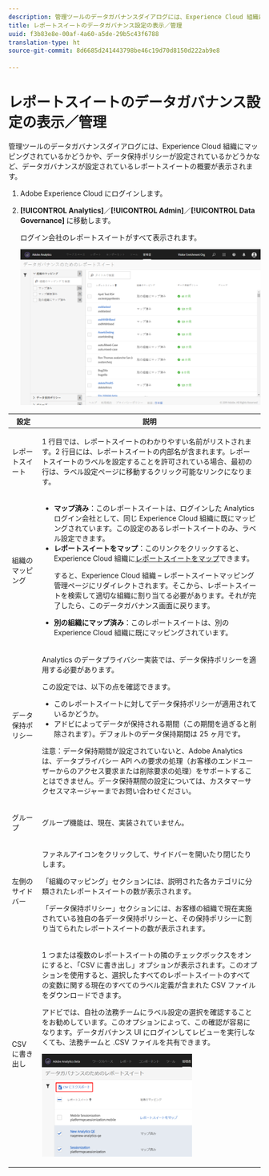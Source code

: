```yaml
---
description: 管理ツールのデータガバナンスダイアログには、Experience Cloud 組織にマッピングされているかどうかや、データ保持ポリシーが設定されているかどうかなど、データガバナンスが設定されているレポートスイートの概要が表示されます。
title: レポートスイートのデータガバナンス設定の表示／管理
uuid: f3b83e8e-00af-4a60-a5de-29b5c43f6788
translation-type: ht
source-git-commit: 8d6685d241443798be46c19d70d8150d222ab9e8

---
```



# レポートスイートのデータガバナンス設定の表示／管理

管理ツールのデータガバナンスダイアログには、Experience Cloud 組織にマッピングされているかどうかや、データ保持ポリシーが設定されているかどうかなど、データガバナンスが設定されているレポートスイートの概要が表示されます。

1. Adobe Experience Cloud にログインします。
1. **[!UICONTROL Analytics]**／**[!UICONTROL Admin]**／**[!UICONTROL Data Governance]** に移動します。

   ログイン会社のレポートスイートがすべて表示されます。

   ![](assets/privacy_setup_an.png)

<table id="table_448292730FF0475E9DCB731882F9A29B"> 
 <thead> 
  <tr> 
   <th colname="col1" class="entry"> 設定 </th> 
   <th colname="col2" class="entry"> 説明 </th> 
  </tr> 
 </thead>
 <tbody> 
  <tr> 
   <td colname="col1"> <p>レポートスイート </p> </td> 
   <td colname="col2"> <p>1 行目では、レポートスイートのわかりやすい名前がリストされます。2 行目には、レポートスイートの内部名が含まれます。レポートスイートのラベルを設定することを許可されている場合、最初の行は、ラベル設定ページに移動するクリック可能なリンクになります。 </p> </td> 
  </tr> 
  <tr> 
   <td colname="col1"> <p>組織のマッピング </p> </td> 
   <td colname="col2"> 
    <ul id="ul_EF8F613B0C5E42D19DB60BD0C89C114B"> 
     <li id="li_B35EE88555F547EFBF55ADE9D0C9EC3B"><b>マップ済み</b>：このレポートスイートは、ログインした Analytics ログイン会社として、同じ Experience Cloud 組織に既にマッピングされています。この設定のあるレポートスイートのみ、ラベル設定できます。 </li> 
     <li id="li_4E800BF80CFF477BAA091EF272D9071C"><b>レポートスイートをマップ</b>：このリンクをクリックすると、Experience Cloud 組織に<a href="https://docs.adobe.com/content/help/ja-JP/core-services/interface/about-core-services/report-suite-mapping.html">レポートスイートをマップ</a>できます。 <p>すると、Experience Cloud 組織 – レポートスイートマッピング管理ページにリダイレクトされます。そこから、レポートスイートを検索して適切な組織に割り当てる必要があります。それが完了したら、このデータガバナンス画面に戻ります。 </p> </li> 
     <li id="li_FF825A65D089487BBF5FCB0D74D41CD7"><b>別の組織にマップ済み</b>：このレポートスイートは、別の Experience Cloud 組織に既にマッピングされています。 </li> 
    </ul> </td> 
  </tr> 
  <tr> 
   <td colname="col1"> <p>データ保持ポリシー </p> </td> 
   <td colname="col2"> <p>Analytics のデータプライバシー実装では、データ保持ポリシーを適用する必要があります。 </p> <p>この設定では、以下の点を確認できます。 </p> 
    <ul> 
     <li>このレポートスイートに対してデータ保持ポリシーが適用されているかどうか。 </li> 
     <li>アドビによってデータが保持される期間（この期間を過ぎると削除されます）。デフォルトのデータ保持期間は 25 ヶ月です。 </li> 
    </ul> <p>注意：データ保持期間が設定されていないと、Adobe Analytics は、データプライバシー API への要求の処理（お客様のエンドユーザーからのアクセス要求または削除要求の処理）をサポートすることはできません。データ保持期間の設定については、カスタマーサクセスマネージャーまでお問い合わせください。 </p> </td> 
  </tr> 
  <tr> 
   <td colname="col1"> <p>グループ </p> </td> 
   <td colname="col2"> <p>グループ機能は、現在、実装されていません。 </p> </td> 
  </tr> 
  <tr> 
   <td colname="col1"> <p>左側のサイドバー </p> </td> 
   <td colname="col2"> <p>ファネルアイコンをクリックして、サイドバーを開いたり閉じたりします。 </p> <p>「組織のマッピング」セクションには、説明された各カテゴリに分類されたレポートスイートの数が表示されます。 </p> <p>「データ保持ポリシー」セクションには、お客様の組織で現在実施されている独自の各データ保持ポリシーと、その保持ポリシーに割り当てられたレポートスイートの数が表示されます。 </p> </td> 
  </tr> 
  <tr> 
   <td colname="col1"> <p>CSV に書き出し </p> </td> 
   <td colname="col2"> <p>1 つまたは複数のレポートスイートの隣のチェックボックスをオンにすると、「<span class="uicontrol">CSV に書き出し</span>」オプションが表示されます。このオプションを使用すると、選択したすべてのレポートスイートのすべての変数に関する現在のすべてのラベル定義が含まれた CSV ファイルをダウンロードできます。 </p> <p>アドビでは、自社の法務チームにラベル設定の選択を確認することをお勧めしています。このオプションによって、この確認が容易になります。データガバナンス UI にログインしてレビューを実行しなくても、法務チームと .CSV ファイルを共有できます。 </p> <p><img placement="break"  src="assets/export_csv.png" width="300px" id="image_5FE821B2D07B402D8E0F6FE53D6FC52E" /> </p> </td> 
  </tr> 
 </tbody> 
</table>

